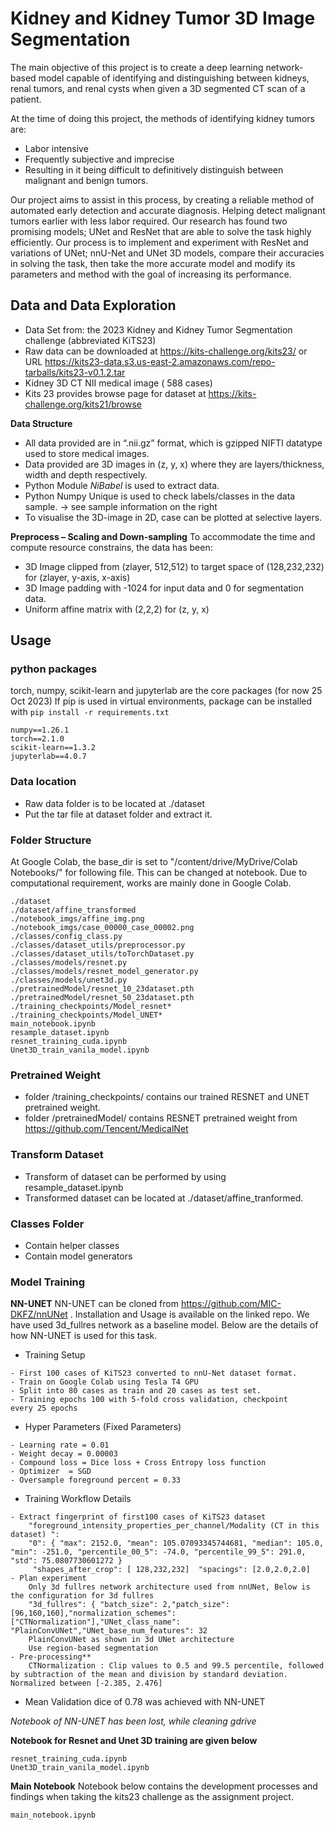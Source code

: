 # Kidney and Kidney Tumor 3D Image Segmentation
The main objective of this project is to create a deep learning network-based model capable of identifying 
and distinguishing between kidneys, renal tumors, and renal cysts when given a 3D segmented CT scan of a patient.

At the time of doing this project, the methods of identifying kidney tumors are:
- Labor intensive
- Frequently subjective and imprecise
- Resulting in it being difficult to definitively distinguish between malignant and benign tumors.

Our project aims to assist in this process, by creating a reliable method of automated early detection and accurate diagnosis. Helping detect malignant tumors earlier with less labor required.
Our research has found two promising models; UNet and ResNet that are able to solve the task highly efficiently. Our process is to implement and experiment with ResNet and variations of UNet; nnU-Net and UNet 3D models, compare their accuracies in solving the task, then take the more accurate model and modify its parameters and method with the goal of increasing its performance.


## Data and Data Exploration
- Data Set from: the 2023 Kidney and Kidney Tumor Segmentation challenge (abbreviated KiTS23)
- Raw data can be downloaded at https://kits-challenge.org/kits23/ or URL https://kits23-data.s3.us-east-2.amazonaws.com/repo-tarballs/kits23-v0.1.2.tar
- Kidney 3D CT NII medical image ( 588 cases)
- Kits 23 provides browse page for dataset at https://kits-challenge.org/kits21/browse

**Data Structure**
- All data provided are in “.nii.gz” format, which is gzipped NIFTI datatype used to store medical images. 
- Data provided are 3D images in (z, y, x) where they are layers/thickness, width and depth respectively. 
- Python Module *NiBabel* is used to extract data.
- Python Numpy Unique is used to check labels/classes in the data sample. -> see sample information on the right
- To visualise the 3D-image in 2D, case can be plotted at selective layers.

**Preprocess – Scaling and Down-sampling**
To accommodate the time and compute resource constrains, the data has been:
- 3D Image clipped from (zlayer, 512,512) to target space of (128,232,232) for (zlayer, y-axis, x-axis)
- 3D Image padding with -1024 for input data and 0 for segmentation data.
- Uniform affine matrix with (2,2,2) for (z, y, x)

## Usage

### python packages 
torch, numpy, scikit-learn and jupyterlab are the core packages (for now 25 Oct 2023)
If pip is used in virtual environments, package can be installed with `pip install -r requirements.txt` 
```
numpy==1.26.1
torch==2.1.0
scikit-learn==1.3.2
jupyterlab==4.0.7
```

### Data location
- Raw data folder is to be located at ./dataset
- Put the tar file at dataset folder and extract it.

### Folder Structure
At Google Colab, the base_dir is set to "/content/drive/MyDrive/Colab Notebooks/" for following file. This can be changed at notebook. Due to computational requirement, works are mainly done in Google Colab.

```
./dataset
./dataset/affine_transformed
./notebook_imgs/affine_img.png
./notebook_imgs/case_00000_case_00002.png
./classes/config_class.py
./classes/dataset_utils/preprocessor.py
./classes/dataset_utils/toTorchDataset.py
./classes/models/resnet.py
./classes/models/resnet_model_generator.py
./classes/models/unet3d.py
./pretrainedModel/resnet_10_23dataset.pth
./pretrainedModel/resnet_50_23dataset.pth
./training_checkpoints/Model_resnet*
./training_checkpoints/Model_UNET*
main_notebook.ipynb
resample_dataset.ipynb
resnet_training_cuda.ipynb
Unet3D_train_vanila_model.ipynb
```

### Pretrained Weight
- folder /training_checkpoints/ contains our trained RESNET and UNET pretrained weight. 
- folder /pretrainedModel/ contains RESNET pretrained weight from https://github.com/Tencent/MedicalNet

### Transform Dataset
- Transform of dataset can be performed by using resample_dataset.ipynb
- Transformed dataset can be located at ./dataset/affine_tranformed.

### Classes Folder
- Contain helper classes
- Contain model generators

### Model Training
**NN-UNET** 
NN-UNET can be cloned from https://github.com/MIC-DKFZ/nnUNet . Installation and Usage is available on the linked repo. We have used 3d_fullres network as a baseline model. 
Below are the details of how NN-UNET is used for this task. 
- Training Setup
```
- First 100 cases of KiTS23 converted to nnU-Net dataset format.
- Train on Google Colab using Tesla T4 GPU
- Split into 80 cases as train and 20 cases as test set.
- Training epochs 100 with 5-fold cross validation, checkpoint every 25 epochs

```
- Hyper Parameters (Fixed Parameters)
```
- Learning rate = 0.01
- Weight decay = 0.00003
- Compound loss = Dice loss + Cross Entropy loss function
- Optimizer  = SGD
- Oversample foreground percent = 0.33
```
- Training Workflow Details
```
- Extract fingerprint of first100 cases of KiTS23 dataset
    "foreground_intensity_properties_per_channel/Modality (CT in this dataset) ": 
    "0": { "max": 2152.0, "mean": 105.07093345744681, "median": 105.0, "min": -251.0, "percentile_00_5": -74.0, "percentile_99_5": 291.0, "std": 75.0807730601272 }
     "shapes_after_crop": [ 128,232,232]  "spacings": [2.0,2.0,2.0] 
- Plan experiment
    Only 3d fullres network architecture used from nnUNet, Below is the configuration for 3d fullres
    "3d_fullres": { "batch_size": 2,"patch_size": [96,160,160],"normalization_schemes":["CTNormalization"],"UNet_class_name": "PlainConvUNet","UNet_base_num_features": 32
    PlainConvUNet as shown in 3d UNet architecture
    Use region-based segmentation
- Pre-processing**
    CTNormalization : Clip values to 0.5 and 99.5 percentile, followed by subtraction of the mean and division by standard deviation. Normalized between [-2.385, 2.476] 
```
- Mean Validation dice of 0.78 was achieved with NN-UNET

*Notebook of NN-UNET has been lost, while cleaning gdrive*

**Notebook for Resnet and Unet 3D training are given below**
```
resnet_training_cuda.ipynb
Unet3D_train_vanila_model.ipynb

```

**Main Notebook**
Notebook below contains the development processes and findings when taking the kits23 challenge as the assignment project.
```
main_notebook.ipynb
```
